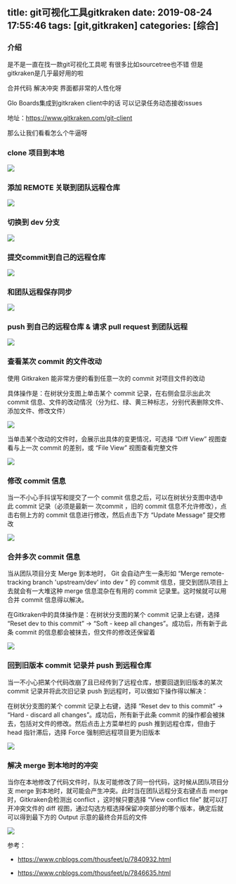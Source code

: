 title: git可视化工具gitkraken
date: 2019-08-24 17:55:46
tags: [git,gitkraken]
categories: [综合]
---
### 介绍

是不是一直在找一款git可视化工具呢 有很多比如sourcetree也不错 但是gitkraken是几乎最好用的啦

<!--more-->

合并代码 解决冲突 界面都非常的人性化呀

Glo Boards集成到gitkraken client中的话 可以记录任务动态接收issues

地址：https://www.gitkraken.com/git-client

那么让我们看看怎么个牛逼呀

### clone 项目到本地

![](/images/886183-20171115205614546-519985779.gif)

### 添加 REMOTE 关联到团队远程仓库

![](/images/886183-20171115205755062-1186236945.gif)

### 切换到 dev 分支

![](/images/886183-20171115205812906-735356286.gif)

### 提交commit到自己的远程仓库

![](/images/886183-20171115205929546-940928059.gif)

### 和团队远程保存同步

![](/images/886183-20171115205943812-1402804833.gif)

### push 到自己的远程仓库 & 请求 pull request 到团队远程

![](/images/886183-20171115205953156-252441323.gif)

### 查看某次 commit 的文件改动

使用 Gitkraken 能非常方便的看到任意一次的 commit 对项目文件的改动

具体操作是：在树状分支图上单击某个 commit 记录，在右侧会显示出此次 commit 信息、文件的改动情况（分为红、绿、黄三种标志，分别代表删除文件、添加文件、修改文件）

![](/images/886183-20171116213813734-1277722761.jpg)

当单击某个改动的文件时，会展示出具体的变更情况，可选择 “Diff View” 视图查看与上一次 commit 的差别，或 “File View” 视图查看完整文件

![](/images/886183-20171116213819874-799571790.jpg)

### 修改 commit 信息

当一不小心手抖误写和提交了一个 commit 信息之后，可以在树状分支图中选中此 commit 记录（必须是最新一 次commit ，旧的 commit 信息不允许修改），点击右侧上方的 commit 信息进行修改，然后点击下方 “Update Message” 提交修改

![](/images/886183-20171116213835015-1627367694.gif)

### 合并多次 commit 信息

当从团队项目分支 Merge 到本地时， Git 会自动产生一条形如 “Merge remote-tracking branch 'upstream/dev' into dev ” 的 commit 信息，提交到团队项目上去就会有一大堆这种 merge 信息混杂在有用的 commit 记录里。这时候就可以用合并 commit 信息得以解决。

在Gitkraken中的具体操作是：在树状分支图的某个 commit 记录上右键，选择 “Reset dev to this commit” -> “Soft - keep all changes”。成功后，所有新于此条 commit 的信息都会被抹去，但文件的修改还保留着

![](/images/886183-20171116213846468-810382532.gif)

### 回到旧版本 commit 记录并 push 到远程仓库

当一不小心把某个代码改崩了且已经传到了远程仓库，想要回退到旧版本的某次 commit 记录并将此次旧记录 push 到远程时，可以做如下操作得以解决：

在树状分支图的某个 commit 记录上右键，选择 “Reset dev to this commit” -> “Hard - discard all changes”。成功后，所有新于此条 commit 的操作都会被抹去，包括对文件的修改。然后点击上方菜单栏的 push 推到远程仓库，但由于 head 指针滞后，选择 Force 强制把远程项目更为旧版本

![](/images/886183-20171116213903109-841259697.gif)

### 解决 merge 到本地时的冲突

当你在本地修改了代码文件时，队友可能修改了同一份代码，这时候从团队项目分支 merge 到本地时，就可能会产生冲突。此时当在团队远程分支右键点击 merge 时，Gitkraken会检测出 conflict ，这时候只要选择 “View conflict file” 就可以打开冲突文件的 diff 视图，通过勾选方框选择保留冲突部分的哪个版本，确定后就可以得到最下方的 Output 示意的最终合并后的文件

![](/images/886183-20171116223157843-906151243.jpg)

参考：

* https://www.cnblogs.com/thousfeet/p/7840932.html

* https://www.cnblogs.com/thousfeet/p/7846635.html